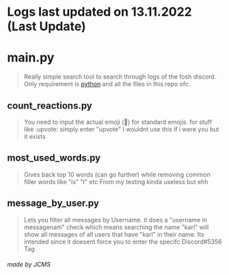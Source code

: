 # Logs last updated on 13.11.2022 (Last Update)


# main.py
> Really simple search tool to search through logs of the fosh discord.
> Only requirement is [python](https://www.python.org/downloads/) and all the files in this repo ofc.

## count_reactions.py
> You need to input the actual emoji (🤡) for standard emojis.
> for stuff like :upvote: simply enter "upvote"
> I wouldnt use this if i were you but it exists

## most_used_words.py
> Gives back top 10 words (can go further) while removing common filler words like "is" "I" etc
> From my testing kinda useless but ehh

## message_by_user.py
> Lets you filter all messages by Username.
> it does a "username in messagenam" check which means searching the name "karl" will show all messages of all users that have "karl" in their name.
> Its intended since it doesent force you to enter the specifc Discord#5356 Tag

###### made by JCMS
